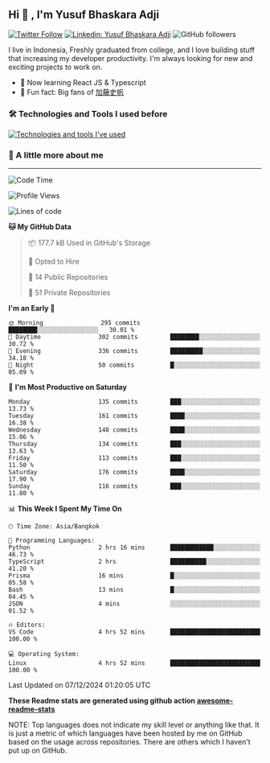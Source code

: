 ## Hi 👋 , I'm Yusuf Bhaskara Adji

[![Twitter Follow](https://img.shields.io/twitter/follow/frelein_asli?label=Follow)](https://twitter.com/intent/follow?screen_name=frelein_asli)
[![Linkedin: Yusuf Bhaskara Adji](https://img.shields.io/badge/-yusufadji-blue?style=flat-square&logo=Linkedin&logoColor=white&link=https://www.linkedin.com/in/yusuf-bhaskara-adji/)](https://www.linkedin.com/in/yusuf-bhaskara-adji/)
![GitHub followers](https://img.shields.io/github/followers/yusufadji?label=Follow&style=social)

I live in Indonesia, Freshly graduated from college, and I love building stuff that increasing my developer productivity. I'm always looking for new and exciting projects to work on.

- 🌱 Now learning React JS & Typescript
- 🐻 Fun fact: Big fans of [加藤史帆](https://www.instagram.com/katoshi.official/)

### 🛠️ Technologies and Tools I used before

[![Technologies and tools I've used](https://skillicons.dev/icons?i=html,css,js,ts,php,python,kotlin,tailwind,bootstrap,next,express,sequelize,mysql,prisma,firebase,vercel,vscode,androidstudio,bash,git,postman,figma,docker,linux&perline=12)](#)

### 🐣 A little more about me

---

<!--START_SECTION:waka-->
![Code Time](http://img.shields.io/badge/Code%20Time-1%2C136%20hrs%2011%20mins-blue)

![Profile Views](http://img.shields.io/badge/Profile%20Views-0-blue)

![Lines of code](https://img.shields.io/badge/From%20Hello%20World%20I%27ve%20Written-678.2%20thousand%20lines%20of%20code-blue)

**🐱 My GitHub Data** 

> 📦 177.7 kB Used in GitHub's Storage 
 > 
> 💼 Opted to Hire
 > 
> 📜 14 Public Repositories 
 > 
> 🔑 51 Private Repositories 
 > 
**I'm an Early 🐤** 

```text
🌞 Morning                295 commits         ████████░░░░░░░░░░░░░░░░░   30.01 % 
🌆 Daytime                302 commits         ████████░░░░░░░░░░░░░░░░░   30.72 % 
🌃 Evening                336 commits         █████████░░░░░░░░░░░░░░░░   34.18 % 
🌙 Night                  50 commits          █░░░░░░░░░░░░░░░░░░░░░░░░   05.09 % 
```
📅 **I'm Most Productive on Saturday** 

```text
Monday                   135 commits         ███░░░░░░░░░░░░░░░░░░░░░░   13.73 % 
Tuesday                  161 commits         ████░░░░░░░░░░░░░░░░░░░░░   16.38 % 
Wednesday                148 commits         ████░░░░░░░░░░░░░░░░░░░░░   15.06 % 
Thursday                 134 commits         ███░░░░░░░░░░░░░░░░░░░░░░   13.63 % 
Friday                   113 commits         ███░░░░░░░░░░░░░░░░░░░░░░   11.50 % 
Saturday                 176 commits         ████░░░░░░░░░░░░░░░░░░░░░   17.90 % 
Sunday                   116 commits         ███░░░░░░░░░░░░░░░░░░░░░░   11.80 % 
```


📊 **This Week I Spent My Time On** 

```text
🕑︎ Time Zone: Asia/Bangkok

💬 Programming Languages: 
Python                   2 hrs 16 mins       ████████████░░░░░░░░░░░░░   46.73 % 
TypeScript               2 hrs               ██████████░░░░░░░░░░░░░░░   41.20 % 
Prisma                   16 mins             █░░░░░░░░░░░░░░░░░░░░░░░░   05.58 % 
Bash                     13 mins             █░░░░░░░░░░░░░░░░░░░░░░░░   04.45 % 
JSON                     4 mins              ░░░░░░░░░░░░░░░░░░░░░░░░░   01.52 % 

🔥 Editors: 
VS Code                  4 hrs 52 mins       █████████████████████████   100.00 % 

💻 Operating System: 
Linux                    4 hrs 52 mins       █████████████████████████   100.00 % 
```


 Last Updated on 07/12/2024 01:20:05 UTC
<!--END_SECTION:waka-->

**These Readme stats are generated using github action [awesome-readme-stats](https://github.com/anmol098/waka-readme-stats)**

NOTE: Top languages does not indicate my skill level or anything like that. It is just a metric of which languages have been hosted by me on GitHub based on the usage across repositories. There are others which I haven't put up on GitHub.
